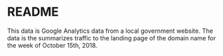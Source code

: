 # README

This data is Google Analytics data from a local government website. The data is the summarizes traffic to the landing page of the domain name for the week of October 15th, 2018.
